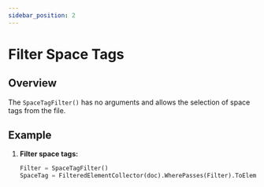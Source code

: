 ```yaml
---
sidebar_position: 2
---
```


# Filter Space Tags

## Overview
The `SpaceTagFilter()` has no arguments and allows the selection of space tags from the file.

## Example
1. **Filter space tags:**
    ```python
    Filter = SpaceTagFilter()
    SpaceTag = FilteredElementCollector(doc).WherePasses(Filter).ToElements()
    ```
